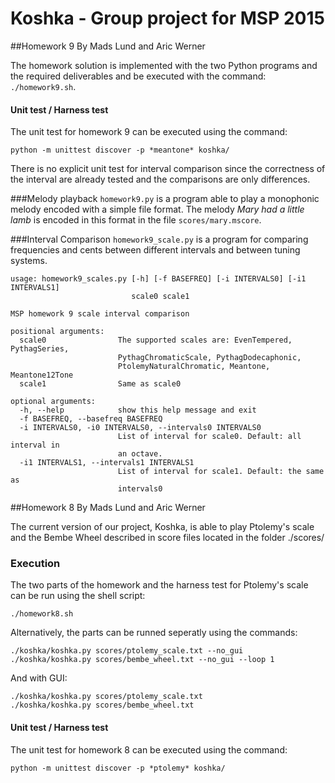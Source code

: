 # Koshka - Group project for MSP 2015

##Homework 9
By Mads Lund and Aric Werner

The homework solution is implemented with the two Python programs and the required deliverables and be executed with the command: ```./homework9.sh```.

#### Unit test / Harness test
The unit test for homework 9 can be executed using the command:
```
python -m unittest discover -p *meantone* koshka/
```

There is no explicit unit test for interval comparison since the correctness of the interval are already tested and the comparisons are only differences.

###Melody playback
```homework9.py``` is a program able to play a monophonic melody encoded with a simple file format. The melody *Mary had a little lamb* is encoded in this format in the file ```scores/mary.mscore```.

###Interval Comparison
```homework9_scale.py``` is a program for comparing frequencies and cents between different intervals and between tuning systems.

```
usage: homework9_scales.py [-h] [-f BASEFREQ] [-i INTERVALS0] [-i1 INTERVALS1]
                           scale0 scale1

MSP homework 9 scale interval comparison

positional arguments:
  scale0                The supported scales are: EvenTempered, PythagSeries,
                        PythagChromaticScale, PythagDodecaphonic,
                        PtolemyNaturalChromatic, Meantone, Meantone12Tone
  scale1                Same as scale0

optional arguments:
  -h, --help            show this help message and exit
  -f BASEFREQ, --basefreq BASEFREQ
  -i INTERVALS0, -i0 INTERVALS0, --intervals0 INTERVALS0
                        List of interval for scale0. Default: all interval in
                        an octave.
  -i1 INTERVALS1, --intervals1 INTERVALS1
                        List of interval for scale1. Default: the same as
                        intervals0
```


##Homework 8
By Mads Lund and Aric Werner

The current version of our project, Koshka, is able to play Ptolemy's scale and the Bembe Wheel described in score files located in the folder ./scores/

### Execution

The two parts of the homework and the harness test for Ptolemy's scale can be run using the shell script:
```
./homework8.sh
```

Alternatively, the parts can be runned seperatly using the commands:
```
./koshka/koshka.py scores/ptolemy_scale.txt --no_gui
./koshka/koshka.py scores/bembe_wheel.txt --no_gui --loop 1
```

And with GUI:
```
./koshka/koshka.py scores/ptolemy_scale.txt
./koshka/koshka.py scores/bembe_wheel.txt
```

#### Unit test / Harness test
The unit test for homework 8 can be executed using the command:
```
python -m unittest discover -p *ptolemy* koshka/
```

